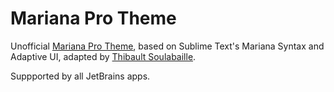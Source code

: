 <!-- Plugin description -->
# Mariana Pro Theme

Unofficial [Mariana Pro Theme](https://plugins.jetbrains.com/plugin/18572-mariana-pro-theme), based on Sublime Text's Mariana Syntax and Adaptive UI, adapted by [Thibault Soulabaille](https://github.com/thibaultSoulabaille).

Suppported by all JetBrains apps.
<!-- Plugin description end -->
